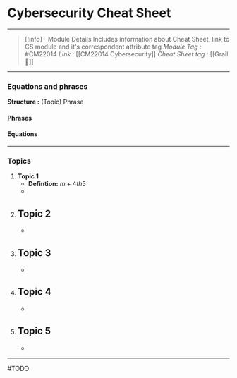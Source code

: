 # Cybersecurity Cheat Sheet
---
> [!info]+ Module Details
> Includes information about Cheat Sheet, link to CS module and it's correspondent attribute tag 
> *Module Tag :* #CM22014 
> *Link :* [[CM22014 Cybersecurity]]
> *Cheat Sheet tag :* [[Grail 🩷]]

---
### Equations and phrases
**Structure :** (Topic) Phrase
#### Phrases

#### Equations

---
### Topics
1. **Topic 1**
    - **Defintion:** $m+4th5$
    - 
2. **Topic 2**
    - 
    - 
3. **Topic 3**
    - 
    - 
4. **Topic 4**
    - 
    - 
5. **Topic 5**
    - 
    - 

---
#TODO 